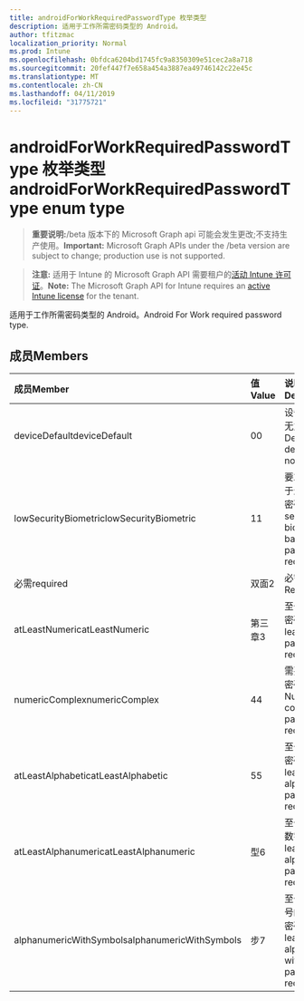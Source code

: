 ```yaml
---
title: androidForWorkRequiredPasswordType 枚举类型
description: 适用于工作所需密码类型的 Android。
author: tfitzmac
localization_priority: Normal
ms.prod: Intune
ms.openlocfilehash: 0bfdca6204bd1745fc9a8350309e51cec2a8a718
ms.sourcegitcommit: 20fef447f7e658a454a3887ea49746142c22e45c
ms.translationtype: MT
ms.contentlocale: zh-CN
ms.lasthandoff: 04/11/2019
ms.locfileid: "31775721"
---
```

# <a name="androidforworkrequiredpasswordtype-enum-type"></a><span data-ttu-id="6a969-103">androidForWorkRequiredPasswordType 枚举类型</span><span class="sxs-lookup"><span data-stu-id="6a969-103">androidForWorkRequiredPasswordType enum type</span></span>

> <span data-ttu-id="6a969-104">**重要说明:**/beta 版本下的 Microsoft Graph api 可能会发生更改;不支持生产使用。</span><span class="sxs-lookup"><span data-stu-id="6a969-104">**Important:** Microsoft Graph APIs under the /beta version are subject to change; production use is not supported.</span></span>

> <span data-ttu-id="6a969-105">**注意:** 适用于 Intune 的 Microsoft Graph API 需要租户的[活动 Intune 许可证](https://go.microsoft.com/fwlink/?linkid=839381)。</span><span class="sxs-lookup"><span data-stu-id="6a969-105">**Note:** The Microsoft Graph API for Intune requires an [active Intune license](https://go.microsoft.com/fwlink/?linkid=839381) for the tenant.</span></span>

<span data-ttu-id="6a969-106">适用于工作所需密码类型的 Android。</span><span class="sxs-lookup"><span data-stu-id="6a969-106">Android For Work required password type.</span></span>

## <a name="members"></a><span data-ttu-id="6a969-107">成员</span><span class="sxs-lookup"><span data-stu-id="6a969-107">Members</span></span>
|<span data-ttu-id="6a969-108">成员</span><span class="sxs-lookup"><span data-stu-id="6a969-108">Member</span></span>|<span data-ttu-id="6a969-109">值</span><span class="sxs-lookup"><span data-stu-id="6a969-109">Value</span></span>|<span data-ttu-id="6a969-110">说明</span><span class="sxs-lookup"><span data-stu-id="6a969-110">Description</span></span>|
|:---|:---|:---|
|<span data-ttu-id="6a969-111">deviceDefault</span><span class="sxs-lookup"><span data-stu-id="6a969-111">deviceDefault</span></span>|<span data-ttu-id="6a969-112">0</span><span class="sxs-lookup"><span data-stu-id="6a969-112">0</span></span>|<span data-ttu-id="6a969-113">设备默认值, 无意向。</span><span class="sxs-lookup"><span data-stu-id="6a969-113">Device default value, no intent.</span></span>|
|<span data-ttu-id="6a969-114">lowSecurityBiometric</span><span class="sxs-lookup"><span data-stu-id="6a969-114">lowSecurityBiometric</span></span>|<span data-ttu-id="6a969-115">1</span><span class="sxs-lookup"><span data-stu-id="6a969-115">1</span></span>|<span data-ttu-id="6a969-116">要求低安全基于生物特征的密码。</span><span class="sxs-lookup"><span data-stu-id="6a969-116">Low security biometrics based password required.</span></span>|
|<span data-ttu-id="6a969-117">必需</span><span class="sxs-lookup"><span data-stu-id="6a969-117">required</span></span>|<span data-ttu-id="6a969-118">双面</span><span class="sxs-lookup"><span data-stu-id="6a969-118">2</span></span>|<span data-ttu-id="6a969-119">必需。</span><span class="sxs-lookup"><span data-stu-id="6a969-119">Required.</span></span>|
|<span data-ttu-id="6a969-120">atLeastNumeric</span><span class="sxs-lookup"><span data-stu-id="6a969-120">atLeastNumeric</span></span>|<span data-ttu-id="6a969-121">第三章</span><span class="sxs-lookup"><span data-stu-id="6a969-121">3</span></span>|<span data-ttu-id="6a969-122">至少需要数字密码。</span><span class="sxs-lookup"><span data-stu-id="6a969-122">At least numeric password required.</span></span>|
|<span data-ttu-id="6a969-123">numericComplex</span><span class="sxs-lookup"><span data-stu-id="6a969-123">numericComplex</span></span>|<span data-ttu-id="6a969-124">4</span><span class="sxs-lookup"><span data-stu-id="6a969-124">4</span></span>|<span data-ttu-id="6a969-125">需要数字复杂密码。</span><span class="sxs-lookup"><span data-stu-id="6a969-125">Numeric complex password required.</span></span>|
|<span data-ttu-id="6a969-126">atLeastAlphabetic</span><span class="sxs-lookup"><span data-stu-id="6a969-126">atLeastAlphabetic</span></span>|<span data-ttu-id="6a969-127">5</span><span class="sxs-lookup"><span data-stu-id="6a969-127">5</span></span>|<span data-ttu-id="6a969-128">至少需要字母密码。</span><span class="sxs-lookup"><span data-stu-id="6a969-128">At least alphabetic password required.</span></span>|
|<span data-ttu-id="6a969-129">atLeastAlphanumeric</span><span class="sxs-lookup"><span data-stu-id="6a969-129">atLeastAlphanumeric</span></span>|<span data-ttu-id="6a969-130">型</span><span class="sxs-lookup"><span data-stu-id="6a969-130">6</span></span>|<span data-ttu-id="6a969-131">至少需要字母数字密码。</span><span class="sxs-lookup"><span data-stu-id="6a969-131">At least alphanumeric password required.</span></span>|
|<span data-ttu-id="6a969-132">alphanumericWithSymbols</span><span class="sxs-lookup"><span data-stu-id="6a969-132">alphanumericWithSymbols</span></span>|<span data-ttu-id="6a969-133">步</span><span class="sxs-lookup"><span data-stu-id="6a969-133">7</span></span>|<span data-ttu-id="6a969-134">至少需要带符号的字母数字密码。</span><span class="sxs-lookup"><span data-stu-id="6a969-134">At least alphanumeric with symbols password required.</span></span>|





